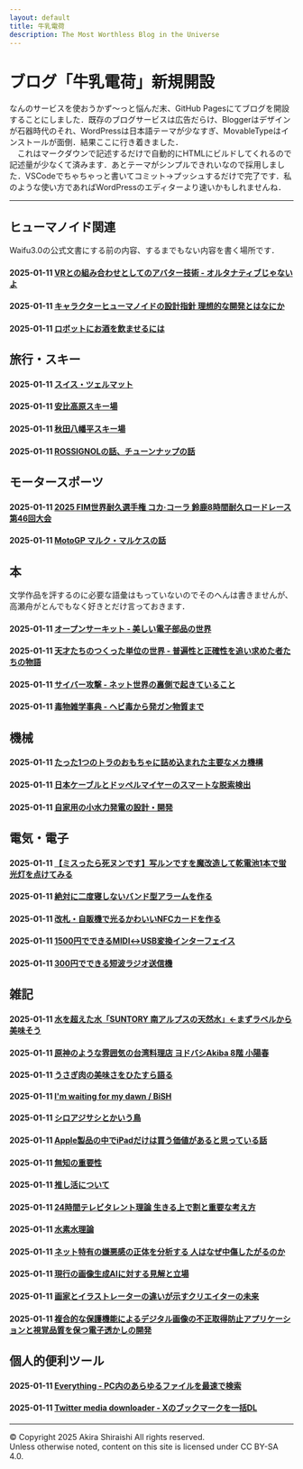 ```yaml
---
layout: default
title: 牛乳電荷
description: The Most Worthless Blog in the Universe
---
```


# ブログ「牛乳電荷」新規開設
なんのサービスを使おうかず～っと悩んだ末、GitHub Pagesにてブログを開設することにしました．既存のブログサービスは広告だらけ、Bloggerはデザインが石器時代のそれ、WordPressは日本語テーマが少なすぎ、MovableTypeはインストールが面倒．結果ここに行き着きました．  
　これはマークダウンで記述するだけで自動的にHTMLにビルドしてくれるので記述量が少なくて済みます．あとテーマがシンプルできれいなので採用しました．VSCodeでちゃちゃっと書いてコミット→プッシュするだけで完了です．私のような使い方であればWordPressのエディターより速いかもしれませんね．

--- 

## **ヒューマノイド関連**
Waifu3.0の公式文書にする前の内容、するまでもない内容を書く場所です．  
#### 2025-01-11 [VRとの組み合わせとしてのアバター技術 - オルタナティブじゃないよ](/sample)
#### 2025-01-11 [キャラクターヒューマノイドの設計指針 理想的な開発とはなにか](/sample)
#### 2025-01-11 [ロボットにお酒を飲ませるには](/sample)

## **旅行・スキー**
#### 2025-01-11 [スイス・ツェルマット](/sample)
#### 2025-01-11 [安比高原スキー場](/sample)
#### 2025-01-11 [秋田八幡平スキー場](/sample)
#### 2025-01-11 [ROSSIGNOLの話、チューンナップの話](/sample)

## **モータースポーツ**
#### 2025-01-11 [2025 FIM世界耐久選手権 コカ·コーラ 鈴鹿8時間耐久ロードレース 第46回大会](/sample)
#### 2025-01-11 [MotoGP マルク・マルケスの話](/sample)

## **本**
文学作品を評するのに必要な語彙はもっていないのでそのへんは書きませんが、高瀬舟がとんでもなく好きとだけ言っておきます．  
#### 2025-01-11 [オープンサーキット - 美しい電子部品の世界](/sample)
#### 2025-01-11 [天才たちのつくった単位の世界 - 普遍性と正確性を追い求めた者たちの物語](/sample)
#### 2025-01-11 [サイバー攻撃 - ネット世界の裏側で起きていること](/sample)
#### 2025-01-11 [毒物雑学事典 - ヘビ毒から発ガン物質まで](/sample)

## **機械**
#### 2025-01-11 [たった1つのトラのおもちゃに詰め込まれた主要なメカ機構](/sample)
#### 2025-01-11 [日本ケーブルとドッペルマイヤーのスマートな脱索検出](/sample)
#### 2025-01-11 [自家用の小水力発電の設計・開発](/sample)

## **電気・電子**
#### 2025-01-11 [【ミスったら死ヌンです】写ルンですを魔改造して乾電池1本で蛍光灯を点けてみる](/sample)
#### 2025-01-11 [絶対に二度寝しないバンド型アラームを作る](/sample)
#### 2025-01-11 [改札・自販機で光るかわいいNFCカードを作る](/sample)
#### 2025-01-11 [1500円でできるMIDI↔USB変換インターフェイス](/sample)
#### 2025-01-11 [300円でできる短波ラジオ送信機](/sample)

## **雑記**
#### 2025-01-11 [水を超えた水「SUNTORY 南アルプスの天然水」←まずラベルから美味そう](/sample)
#### 2025-01-11 [原神のような雰囲気の台湾料理店 ヨドバシAkiba 8階 小陽春](/sample)
#### 2025-01-11 [うさぎ肉の美味さをひたすら語る](/sample)
#### 2025-01-11 [I'm waiting for my dawn / BiSH](/sample)
#### 2025-01-11 [シロアジサシとかいう鳥](/sample)
#### 2025-01-11 [Apple製品の中でiPadだけは買う価値があると思っている話](/sample)
#### 2025-01-11 [無知の重要性](/sample)
#### 2025-01-11 [推し活について](/sample)
#### 2025-01-11 [24時間テレビタレント理論 生きる上で割と重要な考え方](/sample)
#### 2025-01-11 [水素水理論](/sample)
#### 2025-01-11 [ネット特有の嫌悪感の正体を分析する 人はなぜ中傷したがるのか](/sample)
#### 2025-01-11 [現行の画像生成AIに対する見解と立場](/sample)
#### 2025-01-11 [画家とイラストレーターの違いが示すクリエイターの未来](/sample)
#### 2025-01-11 [複合的な保護機能によるデジタル画像の不正取得防止アプリケーションと視覚品質を保つ電子透かしの開発](/sample)

## **個人的便利ツール**
#### 2025-01-11 [Everything - PC内のあらゆるファイルを最速で検索](/sample)
#### 2025-01-11 [Twitter media downloader - Xのブックマークを一括DL](/sample)

--- 
© Copyright 2025 Akira Shiraishi All rights reserved.  
Unless otherwise noted, content on this site is licensed under CC BY-SA 4.0.
